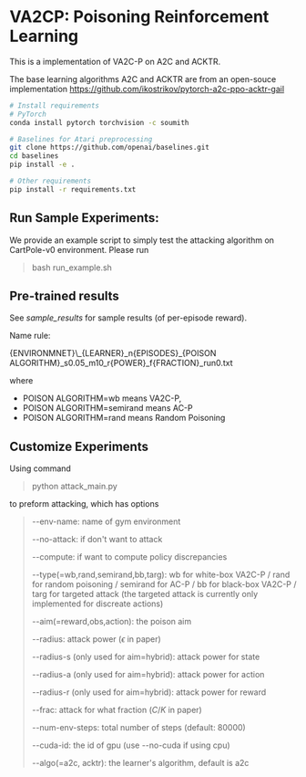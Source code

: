 # VA2CP: Poisoning Reinforcement Learning

This is a implementation of VA2C-P on A2C and ACKTR. 

The base learning algorithms A2C and ACKTR are from an open-souce implementation <https://github.com/ikostrikov/pytorch-a2c-ppo-acktr-gail>

```bash
# Install requirements
# PyTorch
conda install pytorch torchvision -c soumith

# Baselines for Atari preprocessing
git clone https://github.com/openai/baselines.git
cd baselines
pip install -e .

# Other requirements
pip install -r requirements.txt
```

## Run Sample Experiments:

We provide an example script to simply test the attacking algorithm on CartPole-v0 environment. Please run

> bash run_example.sh

## Pre-trained results

See *sample\_results* for sample results (of per-episode reward).

Name rule:

\{ENVIRONMNET\}\\_\{LEARNER\}\_n\{EPISODES\}\_\{POISON ALGORITHM\}\_s0.05\_m10\_r\{POWER\}\_f\{FRACTION\}\_run0.txt

where 

- POISON ALGORITHM=wb means VA2C-P,
- POISON ALGORITHM=semirand means AC-P
- POISON ALGORITHM=rand means Random Poisoning



## Customize Experiments

Using command 

>  python attack_main.py 

to preform attacking, which has options

> --env-name: name of gym environment
>
> --no-attack: if don't want to attack
>
> --compute: if want to compute policy discrepancies
>
> --type(=wb,rand,semirand,bb,targ): wb for white-box VA2C-P / rand for random poisoning / semirand for AC-P / bb for black-box VA2C-P / targ for targeted attack (the targeted attack is currently only implemented for discreate actions)
>
> --aim(=reward,obs,action): the poison aim
>
> --radius: attack power ($\epsilon$ in paper)
>
> --radius-s (only used for aim=hybrid): attack power for state
>
> --radius-a (only used for aim=hybrid): attack power for action
>
> --radius-r (only used for aim=hybrid): attack power for reward
>
> --frac: attack for what fraction ($C/K$ in paper)
>
> --num-env-steps: total number of steps (default: 80000)
>
> --cuda-id: the id of gpu (use --no-cuda if using cpu)
>
> --algo(=a2c, acktr): the learner's algorithm, default is a2c